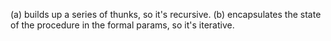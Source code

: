 (a) builds up a series of thunks, so it's recursive.
(b) encapsulates the state of the procedure in the formal params, so it's
iterative.

